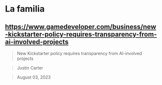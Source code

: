 # La familia

## https://www.gamedeveloper.com/business/new-kickstarter-policy-requires-transparency-from-ai-involved-projects

> New Kickstarter policy requires transparency from AI-involved projects

> Justin Carter

> August 03, 2023
